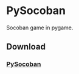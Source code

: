 # PySocoban
Socoban game in pygame.

## Download

### [PySocoban](https://github.com/AbsoCube/PySocoban)

